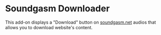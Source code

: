 # Soundgasm Downloader

This add-on displays a "Download" button on [soundgasm.net](https://soundgasm.net) audios that allows you to download website's content.
